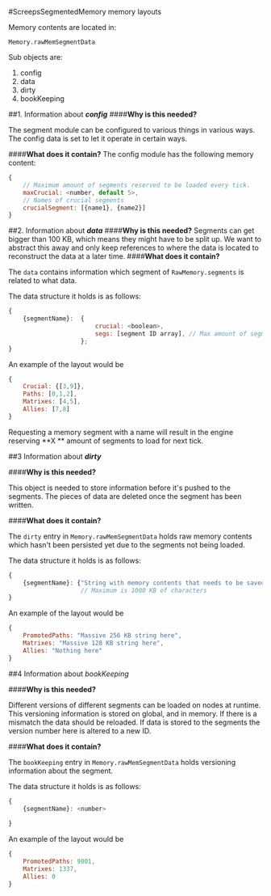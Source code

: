#ScreepsSegmentedMemory memory layouts

Memory contents are located in:

    Memory.rawMemSegmentData
    
Sub objects are:
 1. config
 2. data
 3. dirty
 4. bookKeeping

  
##1. Information about ***config***
####**Why is this needed?**

The segment module can be configured to various things in various ways. The config data is set to let it operate in certain ways.

####**What does it contain?**
The config module has the following memory content:
```javascript
{
    // Maximum amount of segments reserved to be loaded every tick.
    maxCrucial: <number, default 5>, 
    // Names of crucial segments
    crucialSegment: [{name1}, {name2}] 
}
```



  
##2. Information about ***data***
####**Why is this needed?**
Segments can get bigger than 100 KB, which means they might have to be split up. We want to abstract this away and only keep references to where the data is located to reconstruct the data at a later time.
####**What does it contain?**

The `data` contains information which segment of `RawMemory.segments` is related to what data. 

The data structure it holds is as follows:
```javascript
{
    {segmentName}:  { 
                        crucial: <boolean>,
                        segs: [segment ID array], // Max amount of segments is defined by maxCrucial configuration
                    }; 
}
```
An example of the layout would be

```javascript
{
    Crucial: {[3,9]},
    Paths: [0,1,2],
    Matrixes: [4,5],
    Allies: [7,8]
}
```
Requesting a memory segment with a name will result in the engine reserving **X ** amount of segments to load for next tick.


##3 Information about ***dirty***

####**Why is this needed?**

This object is needed to store information before it's pushed to the segments. The pieces of data are deleted once the segment has been written. 

####**What does it contain?**


The `dirty` entry in `Memory.rawMemSegmentData` holds raw memory contents which hasn't been persisted yet due to the segments not being loaded.

The data structure it holds is as follows:
```javascript
{
    {segmentName}: {"String with memory contents that needs to be saved"}
                    // Maximum is 1000 KB of characters
}
```
An example of the layout would be

```javascript
{
    PromotedPaths: "Massive 256 KB string here",
    Matrixes: "Massive 128 KB string here",
    Allies: "Nothing here"
}
```
##4 Information about *bookKeeping*

####**Why is this needed?**

Different versions of different segments can be loaded on nodes at runtime. This versioning information is stored on global, and in memory. If there is a mismatch the data should be reloaded. If data is stored to the segments the version number here is altered to a new ID.

####**What does it contain?**

The `bookKeeping` entry in `Memory.rawMemSegmentData` holds versioning information about the segment.

The data structure it holds is as follows:
```javascript
{
    {segmentName}: <number>
                    
}
```
An example of the layout would be

```javascript
{
    PromotedPaths: 9001,
    Matrixes: 1337,
    Allies: 0
}
```